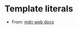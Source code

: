 # Template literals

- From: [mdn web docs](https://developer.mozilla.org/en-US/docs/Web/JavaScript/Reference/Template_literals)
